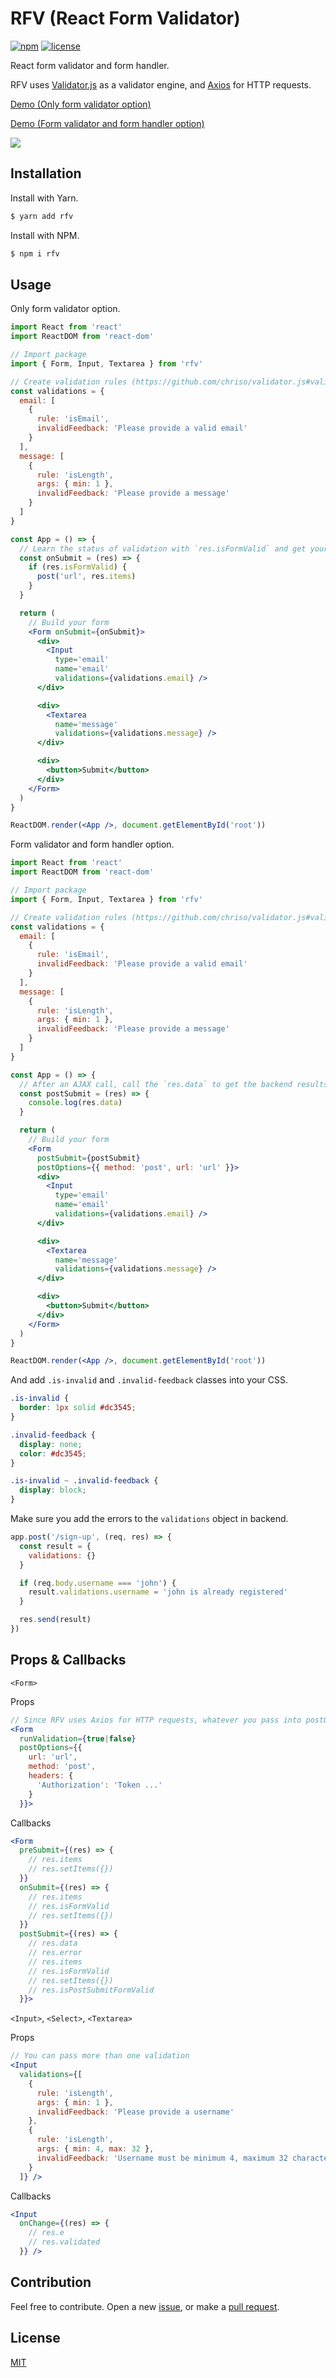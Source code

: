 # RFV (React Form Validator)

[![npm](https://img.shields.io/npm/v/rfv.svg?style=flat-square)](https://www.npmjs.com/package/rfv)
[![license](https://img.shields.io/badge/license-MIT-blue.svg?style=flat-square)](https://github.com/ozgrozer/rfv/blob/master/license)

React form validator and form handler.

RFV uses [Validator.js](https://github.com/chriso/validator.js) as a validator engine, and [Axios](https://github.com/axios/axios) for HTTP requests.

[Demo (Only form validator option)](https://codesandbox.io/s/5wq8o1nqzl)

[Demo (Form validator and form handler option)](https://codesandbox.io/s/o572300y0y)

![](https://media.giphy.com/media/MRGE7BQVc0SlM6ieL4/giphy.gif)

## Installation

Install with Yarn.

```sh
$ yarn add rfv
```

Install with NPM.

```sh
$ npm i rfv
```

## Usage

Only form validator option.

```jsx
import React from 'react'
import ReactDOM from 'react-dom'

// Import package
import { Form, Input, Textarea } from 'rfv'

// Create validation rules (https://github.com/chriso/validator.js#validators)
const validations = {
  email: [
    {
      rule: 'isEmail',
      invalidFeedback: 'Please provide a valid email'
    }
  ],
  message: [
    {
      rule: 'isLength',
      args: { min: 1 },
      invalidFeedback: 'Please provide a message'
    }
  ]
}

const App = () => {
  // Learn the status of validation with `res.isFormValid` and get your form data as an object with `res.items` to make an AJAX request or something else
  const onSubmit = (res) => {
    if (res.isFormValid) {
      post('url', res.items)
    }
  }

  return (
    // Build your form
    <Form onSubmit={onSubmit}>
      <div>
        <Input
          type='email'
          name='email'
          validations={validations.email} />
      </div>

      <div>
        <Textarea
          name='message'
          validations={validations.message} />
      </div>

      <div>
        <button>Submit</button>
      </div>
    </Form>
  )
}

ReactDOM.render(<App />, document.getElementById('root'))
```

Form validator and form handler option.

```jsx
import React from 'react'
import ReactDOM from 'react-dom'

// Import package
import { Form, Input, Textarea } from 'rfv'

// Create validation rules (https://github.com/chriso/validator.js#validators)
const validations = {
  email: [
    {
      rule: 'isEmail',
      invalidFeedback: 'Please provide a valid email'
    }
  ],
  message: [
    {
      rule: 'isLength',
      args: { min: 1 },
      invalidFeedback: 'Please provide a message'
    }
  ]
}

const App = () => {
  // After an AJAX call, call the `res.data` to get the backend results
  const postSubmit = (res) => {
    console.log(res.data)
  }

  return (
    // Build your form
    <Form
      postSubmit={postSubmit}
      postOptions={{ method: 'post', url: 'url' }}>
      <div>
        <Input
          type='email'
          name='email'
          validations={validations.email} />
      </div>

      <div>
        <Textarea
          name='message'
          validations={validations.message} />
      </div>

      <div>
        <button>Submit</button>
      </div>
    </Form>
  )
}

ReactDOM.render(<App />, document.getElementById('root'))
```

And add `.is-invalid` and `.invalid-feedback` classes into your CSS.

```css
.is-invalid {
  border: 1px solid #dc3545;
}

.invalid-feedback {
  display: none;
  color: #dc3545;
}

.is-invalid ~ .invalid-feedback {
  display: block;
}
```

Make sure you add the errors to the `validations` object in backend.

```js
app.post('/sign-up', (req, res) => {
  const result = {
    validations: {}
  }

  if (req.body.username === 'john') {
    result.validations.username = 'john is already registered'
  }

  res.send(result)
})
```

## Props & Callbacks

`<Form>`

Props

```jsx
// Since RFV uses Axios for HTTP requests, whatever you pass into postOptions prop except `data: {}`, directly goes into Axios
<Form
  runValidation={true|false}
  postOptions={{
    url: 'url',
    method: 'post',
    headers: {
      'Authorization': 'Token ...'
    }
  }}>
```

Callbacks

```jsx
<Form
  preSubmit={(res) => {
    // res.items
    // res.setItems({})
  }}
  onSubmit={(res) => {
    // res.items
    // res.isFormValid
    // res.setItems({})
  }}
  postSubmit={(res) => {
    // res.data
    // res.error
    // res.items
    // res.isFormValid
    // res.setItems({})
    // res.isPostSubmitFormValid
  }}>
```

`<Input>`, `<Select>`, `<Textarea>`

Props

```jsx
// You can pass more than one validation
<Input
  validations={[
    {
      rule: 'isLength',
      args: { min: 1 },
      invalidFeedback: 'Please provide a username'
    },
    {
      rule: 'isLength',
      args: { min: 4, max: 32 },
      invalidFeedback: 'Username must be minimum 4, maximum 32 characters'
    }
  ]} />
```

Callbacks

```jsx
<Input
  onChange={(res) => {
    // res.e
    // res.validated
  }} />
```

## Contribution

Feel free to contribute. Open a new [issue](https://github.com/ozgrozer/rfv/issues), or make a [pull request](https://github.com/ozgrozer/rfv/pulls).

## License

[MIT](https://github.com/ozgrozer/rfv/blob/master/license)

